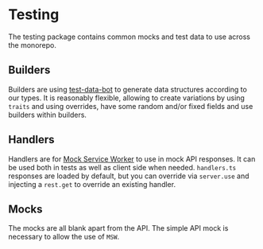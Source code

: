 # Testing

The testing package contains common mocks and test data to use across the monorepo.

## Builders

Builders are using [test-data-bot](https://github.com/jackfranklin/test-data-bot) to generate data structures according to our types. It is reasonably flexible, allowing to create variations by using `traits` and using overrides, have some random and/or fixed fields and use builders within builders.

## Handlers

Handlers are for [Mock Service Worker](https://mswjs.io) to use in mock API responses. It can be used both in tests as well as client side when needed. `handlers.ts` responses are loaded by default, but you can override via `server.use` and injecting a `rest.get` to override an existing handler.

## Mocks

The mocks are all blank apart from the API. The simple API mock is necessary to allow the use of `MSW`.
